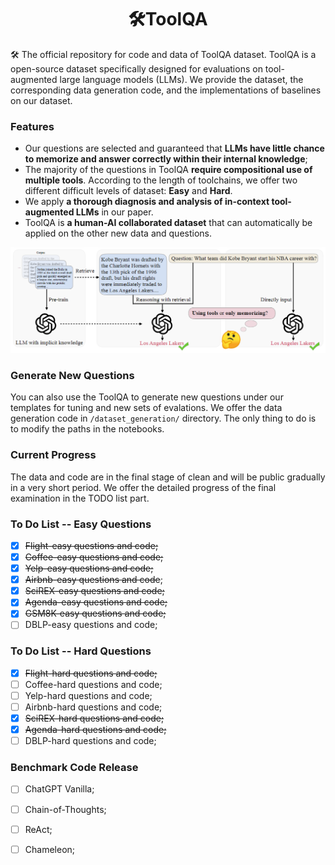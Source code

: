 <div align= "center">
    <h1> 🛠️ToolQA</h1>
</div>

🛠️ The official repository for code and data of ToolQA dataset. ToolQA is a open-source dataset specifically designed for evaluations on tool-augmented large language models (LLMs). We provide the dataset, the corresponding data generation code, and the implementations of baselines on our dataset.

### Features
- Our questions are selected and guaranteed that **LLMs have little chance to memorize and answer correctly within their internal knowledge**;
- The majority of the questions in ToolQA **require compositional use of multiple tools**. According to the length of toolchains, we offer two different difficult levels of dataset: **Easy** and **Hard**.
- We apply **a thorough diagnosis and analysis of in-context tool-augmented LLMs** in our paper.
- ToolQA is **a human-AI collaborated dataset** that can automatically be applied on the other new data and questions.

<p align="center">
  <img 
    width="800"
    src="./figure/overview.png"
  >
</p>

### Generate New Questions
You can also use the ToolQA to generate new questions under our templates for tuning and new sets of evalations. We offer the data generation code in `/dataset_generation/` directory. The only thing to do is to modify the paths in the notebooks.


### Current Progress
The data and code are in the final stage of clean and will be public gradually in a very short period. We offer the detailed progress of the final examination in the TODO list part.

### To Do List -- Easy Questions
- [x] ~~Flight-easy questions and code;~~
- [x] ~~Coffee-easy questions and code;~~
- [x] ~~Yelp-easy questions and code;~~
- [x] ~~Airbnb-easy questions and code~~;
- [x] ~~SciREX-easy questions and code;~~
- [x] ~~Agenda-easy questions and code;~~
- [x] ~~GSM8K-easy questions and code;~~
- [ ] DBLP-easy questions and code;

### To Do List -- Hard Questions
- [x] ~~Flight-hard questions and code;~~
- [ ] Coffee-hard questions and code;
- [ ] Yelp-hard questions and code;
- [ ] Airbnb-hard questions and code;
- [x] ~~SciREX-hard questions and code;~~
- [x] ~~Agenda-hard questions and code;~~
- [ ] DBLP-hard questions and code;

### Benchmark Code Release
- [ ] ChatGPT Vanilla;
- [ ] Chain-of-Thoughts;
- [ ] ReAct;
- [ ] Chameleon;

